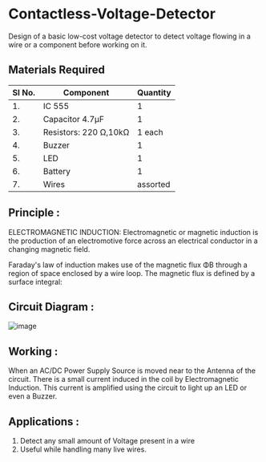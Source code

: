 # Contactless-Voltage-Detector
Design of a basic low-cost voltage detector to detect voltage flowing in a wire or a component before working on it.

## Materials Required
| Sl No.  | Component | Quantity |
| ------- | --------- | -------- |
|1.| IC 555  | 1 |
|2.| Capacitor 4.7µF| 1 |
|3.| Resistors: 220 Ω,10kΩ | 1 each |
|4.| Buzzer | 1 |
|5.| LED  | 1 |
|6.| Battery  | 1 |
|7.| Wires  | assorted |

## Principle : 
ELECTROMAGNETIC INDUCTION: Electromagnetic or magnetic induction is the production of an electromotive force across an electrical conductor in a changing magnetic field.

Faraday's law of induction makes use of the magnetic flux ΦB through a region of space enclosed by a wire loop. The magnetic flux is defined by a surface integral:

## Circuit Diagram :
![image](https://user-images.githubusercontent.com/130765279/232587398-01e6c39c-4d49-4b6c-afb6-5bd635b10f49.png)

## Working :
When an AC/DC Power Supply Source is moved near to the Antenna of the circuit. There is a small current induced in the coil by Electromagnetic Induction. This current is amplified using the circuit to light up an LED or even a Buzzer.

## Applications : 
1. Detect any small amount of Voltage present in a wire
2. Useful while handling many live wires.
